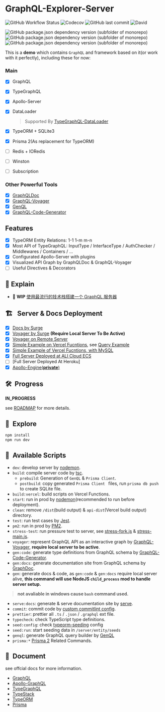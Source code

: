 # GraphQL-Explorer-Server

![GitHub Workflow Status](https://img.shields.io/github/workflow/status/linbudu599/GraphQL-Explorer-Server/GraphQL-Explorer-Server)
![Codecov](https://img.shields.io/codecov/c/github/linbudu599/GraphQL-Explorer-Server)
![GitHub last commit](https://img.shields.io/github/last-commit/linbudu599/GraphQL-Explorer-Server)
![David](https://img.shields.io/david/dev/linbudu599/GraphQL-Explorer-Server?label=dependencies)

![GitHub package.json dependency version (subfolder of monorepo)](https://img.shields.io/github/package-json/dependency-version/linbudu599/GraphQL-Explorer/graphql)
![GitHub package.json dependency version (subfolder of monorepo)](https://img.shields.io/github/package-json/dependency-version/linbudu599/GraphQL-Explorer/type-graphql)
![GitHub package.json dependency version (subfolder of monorepo)](https://img.shields.io/github/package-json/dependency-version/linbudu599/GraphQL-Explorer/apollo-server)

This is a **demo** which contains `GraphQL` and framework based on it(or work with it perfectly), including these for now:

### Main

- [x] GraphQL

- [x] TypeGraphQL

- [x] Apollo-Server

- [x] DataLoader

  > Supported By [TypeGraphQL-DataLoader](https://github.com/slaypni/type-graphql-dataloader)

- [x] TypeORM + SQLite3

- [x] Prisma 2(As replacement for TypeORM)

- [ ] Redis + IORedis

- [ ] Winston

- [ ] Subscription

### Other Powerful Tools

- [x] [GraphQLDoc](https://github.com/2fd/graphdoc)
- [x] [GraphQL-Voyager](https://github.com/APIs-guru/graphql-voyager)
- [x] [GenQL](https://github.com/remorses/genql)
- [x] [GraphQL-Code-Generator](https://github.com/dotansimha/graphql-code-generator)

## Features

- [x] TypeORM Entity Relations: 1-1 1-m m-n
- [x] Most API of TypeGraphQL: InputType / InterfaceType / AuthChecker / Middlewares / Containers / ...
- [x] Configurated Apollo-Server with plugins
- [x] Visualized API Graph by GraphQLDoc & GraphQL-Voyager
- [ ] Useful Directives & Decorators

## :satellite: Explain

- :construction: **WIP** [使用最流行的技术栈搭建一个 GraphQL 服务器](./docs/README.md)

## 🏗️ &nbsp; Server & Docs Deployment

- [x] [Docs by Surge](http://graphql-explorer-docs.surge.sh/)
- [x] [Voyager by Surge](http://graphql-explorer-voyager.surge.sh/) **(Require Local Server To Be Active)**
- [x] [Voyager on Remote Server](http://voyager.linbudu.top/)
- [x] [Simple Example on Vercel Fucntions](https://graphql-faas.vercel.app/api/graphql), see [Query Example](./api/graphql/query.graphql)
- [x] [Simple Example of Vercel Fucntions, with MySQL](https://graphql-faas.linbudu599.vercel.app/api/migrate)
- [x] [Full Server Deployed at ALI Cloud ECS](http://47.97.183.158:4399/graphql)
- [ ] [Full Server Deployed At Heroku]
- [x] [Apollo-Engine(**private**)](https://studio.apollographql.com/graph/My-Graph-innqj/explorer?schemaTag=current)

## 🛠️&nbsp; Progress

**IN_PROGRESS**

see [ROADMAP](https://github.com/linbudu599/GraphQL-Explorer/issues/1) for more details.

## 🚀&nbsp; Explore

```bash
npm install
npm run dev
```

## 🛵&nbsp; Available Scripts

- `dev`: develop server by [nodemon](https://github.com/remy/nodemon).
- `build`: compile server code by [tsc](https://github.com/microsoft/TypeScript).
  - `prebuild`: Generation of `GenQL` & `Prisma Client`.
  - `postbuild`: copy generated `Prisma Client ` files, run `prisma db push` to create SQLite file.
- `build:vercel`: build scripts on Vercel Functions.
- `start`: run in prod by [nodemon](https://github.com/remy/nodemon)(recommended to run before deployment).
- `clean`: remove `/dist`(build output) & `api-dist`(Vercel build output) directory.
- `test`: run test cases by [Jest](https://github.com/facebook/jest).
- `pm2`: run in prod by [PM2](https://github.com/Unitech/pm2).
- `stress-test`: run pressure test to server, see [stress-fork.js](./st-fork.js) & [stress-main.js](./st-main.js).
- `voyager`: represent GraphQL API as an interactive graph by [GraphQL-Voyager](https://github.com/APIs-guru/graphql-voyager), **require local server to be active**.
- `gen:code`: generate type definitions from GraphQL schema by [GraphQL-Code-Generator](https://github.com/dotansimha/graphql-code-generator).
- `gen:docs`: generate documentation site from GraphQL schema by [GraphDoc](https://github.com/2fd/graphdoc).
- `gen`: generate docs & code, as `gen:code` & `gen:docs` require local server alive, **this command will use NodeJS `child_process` mod to handle server setup.**

> **not avaliable in windows cause `bash` command used.**

- `serve:docs`: generate & serve documentation site by [serve](https://github.com/vercel/serve).
- `commit`: commit code by [custom commitlint config](.cz-config.js).
- `prettier`: prettier all `.ts` / `.json` / `.graphql` ext file.
- `typecheck`: check TypeScript type definitions.
- `seed:config`: check [typeorm-seeding](https://github.com/w3tecch/typeorm-seeding) config
- `seed:run`: start seeding data in `/server/entity/seeds`
- `genql`: generate GraphQL query builder by [GenQL](https://github.com/remorses/genql)
- `prisma:*` [Prisma 2](https://www.prisma.io/) Related Commands.

## 📔&nbsp; Document

see offcial docs for more information.

- [GraphQL](https://graphql.org/)
- [Apollo-GraphQL](https://www.apollographql.com/docs/)
- [TypeGraphQL](https://typegraphql.com/)
- [TypeStack](https://github.com/typestack)
- [TypeORM](https://github.com/typeorm)
- [Prisma](https://www.prisma.io/)
